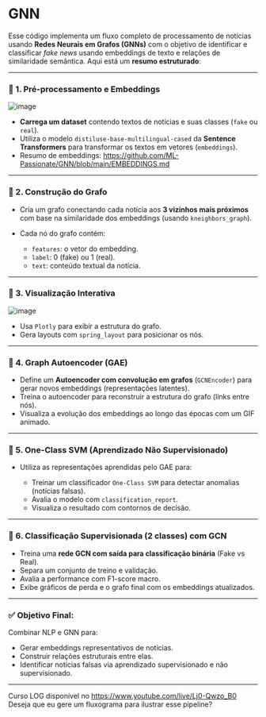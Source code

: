 # GNN

Esse código implementa um fluxo completo de processamento de notícias usando **Redes Neurais em Grafos (GNNs)** com o objetivo de identificar e classificar *fake news* usando embeddings de texto e relações de similaridade semântica. Aqui está um **resumo estruturado**:

---

### 🔹 1. **Pré-processamento e Embeddings**
![image](https://github.com/user-attachments/assets/7b6cdd69-b67e-4ca2-b605-321cb7d52567)

* **Carrega um dataset** contendo textos de notícias e suas classes (`fake` ou `real`).
* Utiliza o modelo `distiluse-base-multilingual-cased` da **Sentence Transformers** para transformar os textos em vetores (`embeddings`).
* Resumo de embeddings: https://github.com/ML-Passionate/GNN/blob/main/EMBEDDINGS.md

---

### 🔹 2. **Construção do Grafo**

* Cria um grafo conectando cada notícia aos **3 vizinhos mais próximos** com base na similaridade dos embeddings (usando `kneighbors_graph`).
* Cada nó do grafo contém:

  * `features`: o vetor do embedding.
  * `label`: 0 (fake) ou 1 (real).
  * `text`: conteúdo textual da notícia.

---

### 🔹 3. **Visualização Interativa**

![image](https://github.com/user-attachments/assets/826353d0-4b14-4694-bfe2-ed36ad04dace)


* Usa `Plotly` para exibir a estrutura do grafo.
* Gera layouts com `spring_layout` para posicionar os nós.

---

### 🔹 4. **Graph Autoencoder (GAE)**

* Define um **Autoencoder com convolução em grafos** (`GCNEncoder`) para gerar novos embeddings (representações latentes).
* Treina o autoencoder para reconstruir a estrutura do grafo (links entre nós).
* Visualiza a evolução dos embeddings ao longo das épocas com um GIF animado.

---

### 🔹 5. **One-Class SVM (Aprendizado Não Supervisionado)**

* Utiliza as representações aprendidas pelo GAE para:

  * Treinar um classificador `One-Class SVM` para detectar anomalias (notícias falsas).
  * Avalia o modelo com `classification_report`.
  * Visualiza o resultado com contornos de decisão.

---

### 🔹 6. **Classificação Supervisionada (2 classes) com GCN**

* Treina uma **rede GCN com saída para classificação binária** (Fake vs Real).
* Separa um conjunto de treino e validação.
* Avalia a performance com F1-score macro.
* Exibe gráficos de perda e o grafo final com os embeddings atualizados.

---

### ✅ Objetivo Final:

Combinar NLP e GNN para:

* Gerar embeddings representativos de notícias.
* Construir relações estruturais entre elas.
* Identificar notícias falsas via aprendizado supervisionado e não supervisionado.

---

Curso LOG disponível no https://www.youtube.com/live/Lj0-Qwzo_B0
Deseja que eu gere um fluxograma para ilustrar esse pipeline?



